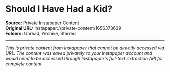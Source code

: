 # Should I Have Had a Kid?

**Source:** Private Instapaper Content  
**Original URL:** instapaper://private-content/1656373639  
**Folders:** Unread, Archive, Starred  

---

*This is private content from Instapaper that cannot be directly accessed via URL. The content was saved privately to your Instapaper account and would need to be accessed through Instapaper's full-text extraction API for complete content.*